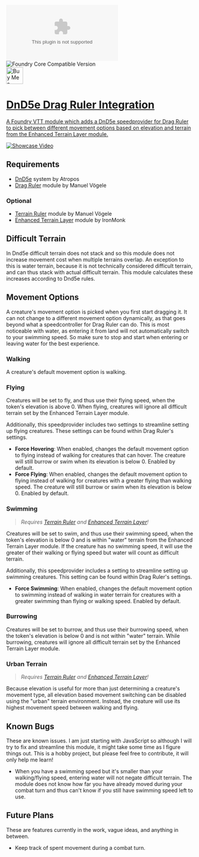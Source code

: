 ![Latest Release Download Count](https://img.shields.io/github/downloads/PepijnMC/ElevationDragRuler/latest/module.zip?color=2b82fc&label=latest%20downloads&style=for-the-badge)
![Foundry Core Compatible Version](https://img.shields.io/badge/dynamic/json.svg?url=https%3A%2F%2Fgithub.com%2FPepijnMC%2FElevationDragRuler%2Freleases%2Flatest%2Fdownload%2Fmodule.json&label=Foundry%20Version&query=$.compatibleCoreVersion&colorB=orange&style=for-the-badge) <br><a href='https://ko-fi.com/pepijn' target='_blank'><img height='35' style='border:0px;height:45px;' src='https://az743702.vo.msecnd.net/cdn/kofi3.png?v=0' border='0' alt='Buy Me a Coffee at ko-fi.com' />

# DnD5e Drag Ruler Integration
A Foundry VTT module which adds a DnD5e speedprovider for Drag Ruler to pick between different movement options based on elevation and terrain from the Enhanced Terrain Layer module.

[![Showcase Video](http://img.youtube.com/vi/QRoWH8K9td4/0.jpg)](http://www.youtube.com/watch?v=QRoWH8K9td4 "[Foundry VTT] Elevation Drag Ruler v1.1.1 Module Showcase")
## Requirements
- <a href="https://foundryvtt.com/packages/dnd5e" target="_blank">DnD5e</a> system by Atropos
- <a href="https://github.com/manuelVo/foundryvtt-drag-ruler" target="_blank">Drag Ruler</a> module by Manuel Vögele
### Optional
- <a href="https://github.com/manuelVo/foundryvtt-terrain-ruler" target="_blank">Terrain Ruler</a> module by Manuel Vögele
- <a href="https://github.com/ironmonk88/enhanced-terrain-layer" target="_blank">Enhanced Terrain Layer</a> module by IronMonk
## Difficult Terrain
In Dnd5e difficult terrain does not stack and so this module does not increase movement cost when multiple terrains overlap. An exception to this is water terrain, because it is not technically considered difficult terrain, and can thus stack with actual difficult terrain. This module calculates these increases according to Dnd5e rules.

## Movement Options
A creature's movement option is picked when you first start dragging it. It can not change to a different movement option dynamically, as that goes beyond what a speedcontroller for Drag Ruler can do. This is most noticeable with water, as entering it from land will not automatically switch to your swimming speed. So make sure to stop and start when entering or leaving water for the best experience.
  
### Walking
A creature's default movement option is walking.
  
### Flying
Creatures will be set to fly, and thus use their flying speed, when the token's elevation is above 0. When flying, creatures will ignore all difficult terrain set by the Enhanced Terrain Layer module.

Additionally, this speedprovider includes two settings to streamline setting up flying creatures. These settings can be found within Drag Ruler's settings.
- **Force Hovering**: When enabled, changes the default movement option to flying instead of walking for creatures that can hover. The creature will still burrow or swim when its elevation is below 0. Enabled by default.
- **Force Flying**: When enabled, changes the default movement option to flying instead of walking for creatures with a greater flying than walking speed. The creature will still burrow or swim when its elevation is below 0. Enabled by default.

### Swimming
> *Requires <a href="https://github.com/manuelVo/foundryvtt-terrain-ruler" target="_blank">Terrain Ruler</a> and <a href="https://github.com/ironmonk88/enhanced-terrain-layer" target="_blank">Enhanced Terrain Layer</a>!*
  
Creatures will be set to swim, and thus use their swimming speed, when the token's elevation is below 0 and is within "water" terrain from the Enhanced Terrain Layer module. If the creature has no swimming speed, it will use the greater of their walking or flying speed but water will count as difficult terrain.

Additionally, this speedprovider includes a setting to streamline setting up swimming creatures. This setting can be found within Drag Ruler's settings.
- **Force Swimming**: When enabled, changes the default movement option to swimming instead of walking in water terrain for creatures with a greater swimming than flying or walking speed. Enabled by default.

### Burrowing
Creatures will be set to burrow, and thus use their burrowing speed, when the token's elevation is below 0 and is not within "water" terrain. While burrowing, creatures will ignore all difficult terrain set by the Enhanced Terrain Layer module.

### Urban Terrain
> *Requires <a href="https://github.com/manuelVo/foundryvtt-terrain-ruler" target="_blank">Terrain Ruler</a> and <a href="https://github.com/ironmonk88/enhanced-terrain-layer" target="_blank">Enhanced Terrain Layer</a>!*

Because elevation is useful for more than just determining a creature's movement type, all elevation based movement switching can be disabled using the "urban" terrain environment. Instead, the creature will use its highest movement speed between walking and flying.

## Known Bugs
These are known issues. I am just starting with JavaScript so although I will try to fix and streamline this module, it might take some time as I figure things out. This is a hobby project, but please feel free to contribute, it will only help me learn!
- When you have a swimming speed but it's smaller than your walking/flying speed, entering water will not negate difficult terrain. The module does not know how far you have already moved during your combat turn and thus can't know if you still have swimming speed left to use.

## Future Plans
These are features currently in the work, vague ideas, and anything in between.
- Keep track of spent movement during a combat turn.
